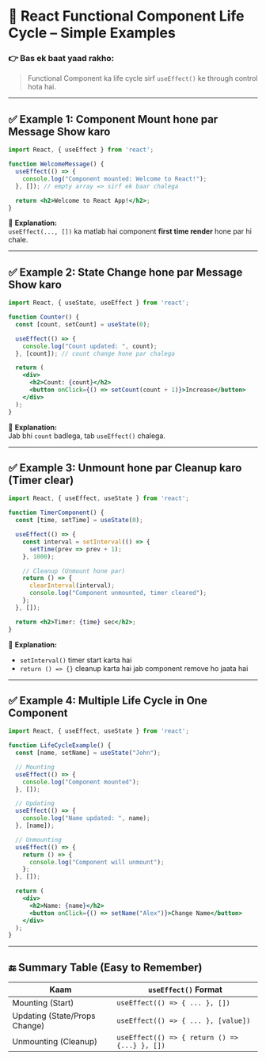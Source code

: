 # 📘 React Functional Component Life Cycle – Simple Examples

### 👉 Bas ek baat yaad rakho:
> Functional Component ka life cycle sirf `useEffect()` ke through control hota hai.

---

## ✅ Example 1: Component Mount hone par Message Show karo

```jsx
import React, { useEffect } from 'react';

function WelcomeMessage() {
  useEffect(() => {
    console.log("Component mounted: Welcome to React!");
  }, []); // empty array => sirf ek baar chalega

  return <h2>Welcome to React App!</h2>;
}
```

🧠 **Explanation:**  
`useEffect(..., [])` ka matlab hai component **first time render** hone par hi chale.

---

## ✅ Example 2: State Change hone par Message Show karo

```jsx
import React, { useState, useEffect } from 'react';

function Counter() {
  const [count, setCount] = useState(0);

  useEffect(() => {
    console.log("Count updated: ", count);
  }, [count]); // count change hone par chalega

  return (
    <div>
      <h2>Count: {count}</h2>
      <button onClick={() => setCount(count + 1)}>Increase</button>
    </div>
  );
}
```

🧠 **Explanation:**  
Jab bhi `count` badlega, tab `useEffect()` chalega.

---

## ✅ Example 3: Unmount hone par Cleanup karo (Timer clear)

```jsx
import React, { useEffect, useState } from 'react';

function TimerComponent() {
  const [time, setTime] = useState(0);

  useEffect(() => {
    const interval = setInterval(() => {
      setTime(prev => prev + 1);
    }, 1000);

    // Cleanup (Unmount hone par)
    return () => {
      clearInterval(interval);
      console.log("Component unmounted, timer cleared");
    };
  }, []);

  return <h2>Timer: {time} sec</h2>;
}
```

🧠 **Explanation:**  
- `setInterval()` timer start karta hai  
- `return () => {}` cleanup karta hai jab component remove ho jaata hai

---

## ✅ Example 4: Multiple Life Cycle in One Component

```jsx
import React, { useEffect, useState } from 'react';

function LifeCycleExample() {
  const [name, setName] = useState("John");

  // Mounting
  useEffect(() => {
    console.log("Component mounted");
  }, []);

  // Updating
  useEffect(() => {
    console.log("Name updated: ", name);
  }, [name]);

  // Unmounting
  useEffect(() => {
    return () => {
      console.log("Component will unmount");
    };
  }, []);

  return (
    <div>
      <h2>Name: {name}</h2>
      <button onClick={() => setName("Alex")}>Change Name</button>
    </div>
  );
}
```

---

## 🔚 Summary Table (Easy to Remember)

| Kaam                          | `useEffect()` Format                          |
|-------------------------------|-----------------------------------------------|
| Mounting (Start)              | `useEffect(() => { ... }, [])`               |
| Updating (State/Props Change) | `useEffect(() => { ... }, [value])`          |
| Unmounting (Cleanup)          | `useEffect(() => { return () => {...} }, [])`|

